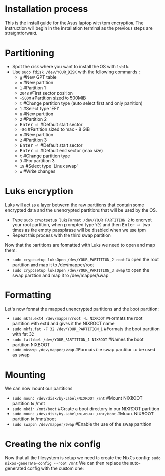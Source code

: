 # Installation process
This is the install guide for the Asus laptop with tpm encryption.
The instruction will begin in the installation terminal as the previous steps are straightforward.

# Partitioning
- Spot the disk where you want to install the OS with `lsblk`.
- Use `sudo fdisk /dev/YOUR_DISK` with the following commands :
    - `g` #New GPT table
    - `n` #New partition
    - `1` #Partition 1
    - `2048` #First sector position
    - `+500M` #Partition sized to 500MiB
    - `t` #Change partition type (auto select first and only partition)
    - `1` #Select type 'EFI'
    - `n` #New partition
    - `2` #Partition 2
    - <kbd>Enter ⏎ </kbd> #Default start sector
    - `-8G` #Partition sized to max - 8 GiB
    - `n` #New partition
    - `2` #Partition 3
    - <kbd>Enter ⏎ </kbd> #Default start sector
    - <kbd>Enter ⏎ </kbd> #Default end sector (max size)
    - `t` #Change partition type
    - `3` #For partition 3
    - `19` #Select type 'Linux swap'
    - `w` #Write changes

# Luks encryption
Luks will act as a layer between the raw partitions that contain some encrypted data and the unencrypted partitions that will be used by the OS.
- Type `sudo cryptsetup luksFormat /dev/YOUR_PARTITION_2` to encrypt your root partition,
  when prompted type `YES` and then <kbd>Enter ⏎ </kbd> two times as the empty passphrase will be disabled when we use tpm
- Repeat this process with the third swap partition
  
Now that the partitions are formatted with Luks we need to open and map them:
- `sudo cryptsetup luksOpen /dev/YOUR_PARTITION_2 root` to open the root partition and map it to /dev/mapper/root
- `sudo cryptsetup luksOpen /dev/YOUR_PARTITION_3 swap` to open the swap partition and map it to /dev/mapper/swap

# Formatting
Let's now format the mapped unencrypted partitions and the boot partition:
- `sudo mkfs.ext4 /dev/mapper/root -L NIXROOT` #Formats the root partition with ext4 and gives it the NIXROOT name
- `sudo mkfs.fat -F 32 /dev/YOUR_PARTITION_1` #Formats the boot partition with fat 32
- `sudo fatlabel /dev/YOUR_PARTITION_1 NIXBOOT` #Names the boot partition NIXBOOT
- `sudo mkswap /dev/mapper/swap` #Formats the swap partition to be used as swap

# Mounting
We can now mount our partitions
- `sudo mount /dev/disk/by-label/NIXROOT /mnt` #Mount NIXROOT partition to /mnt
- `sudo mkdir /mnt/boot` #Create a boot directory in our NIXROOT partition
- `sudo mount /dev/disk/by-label/NIXBOOT /mnt/boot` #Mount NIXBOOT partition to /mnt/boot
- `sudo swapon /dev/mapper/swap` #Enable the use of the swap partition

# Creating the nix config
Now that all the filesystem is setup we need to create the NixOs config:
`sudo nixos-generate-config --root /mnt`
We can then replace the auto-generated config with the custom one:
